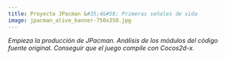 ```yaml
---
title: Proyecto JPacman &#35;4&#58; Primeras señales de vida
image: jpacman_alive_banner-750x350.jpg
---
```


*Empieza la producción de JPacman. Análisis de los módulos del código fuente original. Conseguir que el juego compile con Cocos2d-x.*

<!--more-->
